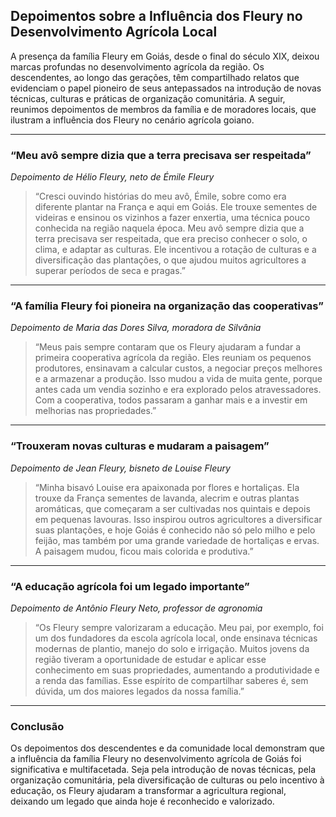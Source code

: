 ## Depoimentos sobre a Influência dos Fleury no Desenvolvimento Agrícola Local

A presença da família Fleury em Goiás, desde o final do século XIX, deixou marcas profundas no desenvolvimento agrícola da região. Os descendentes, ao longo das gerações, têm compartilhado relatos que evidenciam o papel pioneiro de seus antepassados na introdução de novas técnicas, culturas e práticas de organização comunitária. A seguir, reunimos depoimentos de membros da família e de moradores locais, que ilustram a influência dos Fleury no cenário agrícola goiano.

---

### “Meu avô sempre dizia que a terra precisava ser respeitada”

*Depoimento de Hélio Fleury, neto de Émile Fleury*

> “Cresci ouvindo histórias do meu avô, Émile, sobre como era diferente plantar na França e aqui em Goiás. Ele trouxe sementes de videiras e ensinou os vizinhos a fazer enxertia, uma técnica pouco conhecida na região naquela época. Meu avô sempre dizia que a terra precisava ser respeitada, que era preciso conhecer o solo, o clima, e adaptar as culturas. Ele incentivou a rotação de culturas e a diversificação das plantações, o que ajudou muitos agricultores a superar períodos de seca e pragas.”

---

### “A família Fleury foi pioneira na organização das cooperativas”

*Depoimento de Maria das Dores Silva, moradora de Silvânia*

> “Meus pais sempre contaram que os Fleury ajudaram a fundar a primeira cooperativa agrícola da região. Eles reuniam os pequenos produtores, ensinavam a calcular custos, a negociar preços melhores e a armazenar a produção. Isso mudou a vida de muita gente, porque antes cada um vendia sozinho e era explorado pelos atravessadores. Com a cooperativa, todos passaram a ganhar mais e a investir em melhorias nas propriedades.”

---

### “Trouxeram novas culturas e mudaram a paisagem”

*Depoimento de Jean Fleury, bisneto de Louise Fleury*

> “Minha bisavó Louise era apaixonada por flores e hortaliças. Ela trouxe da França sementes de lavanda, alecrim e outras plantas aromáticas, que começaram a ser cultivadas nos quintais e depois em pequenas lavouras. Isso inspirou outros agricultores a diversificar suas plantações, e hoje Goiás é conhecido não só pelo milho e pelo feijão, mas também por uma grande variedade de hortaliças e ervas. A paisagem mudou, ficou mais colorida e produtiva.”

---

### “A educação agrícola foi um legado importante”

*Depoimento de Antônio Fleury Neto, professor de agronomia*

> “Os Fleury sempre valorizaram a educação. Meu pai, por exemplo, foi um dos fundadores da escola agrícola local, onde ensinava técnicas modernas de plantio, manejo do solo e irrigação. Muitos jovens da região tiveram a oportunidade de estudar e aplicar esse conhecimento em suas propriedades, aumentando a produtividade e a renda das famílias. Esse espírito de compartilhar saberes é, sem dúvida, um dos maiores legados da nossa família.”

---

### Conclusão

Os depoimentos dos descendentes e da comunidade local demonstram que a influência da família Fleury no desenvolvimento agrícola de Goiás foi significativa e multifacetada. Seja pela introdução de novas técnicas, pela organização comunitária, pela diversificação de culturas ou pelo incentivo à educação, os Fleury ajudaram a transformar a agricultura regional, deixando um legado que ainda hoje é reconhecido e valorizado.